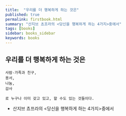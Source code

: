 ```yaml
---
title:  "우리를 더 행복하게 하는 것은"
published: true
permalink: firstbook.html
summary: "산지브 쵸프라의 <당신을 행복하게 하는 4가지>중에서"
tags: [books]
sidebar: books_sidebar
keywords: books
---
```


## 우리를 더 행복하게 하는 것은

```
사람-가족과 친구,
용서,
나눔,
감사

로 누구나 이미 갖고 있고, 할 수도 있는 것들이다.
```

* 산지브 쵸프라의 <당신을 행복하게 하는 4가지>중에서

<a alt='우리를 더 행복하게 하는 것은' href='https://www.msn.com/ko-kr/money/topstories/%EB%8B%B9%EC%8B%A0%EC%9D%84-%ED%96%89%EB%B3%B5%ED%95%98%EA%B2%8C-%ED%95%B4%EC%A3%BC%EB%8A%94-%EA%B2%83%EC%9D%80-%EB%8F%88%EC%9D%B4-%EC%95%84%EB%8B%88%EB%9D%BC-%EC%9D%B4-4%EA%B0%80%EC%A7%80/ar-AACTLOp'></a>
